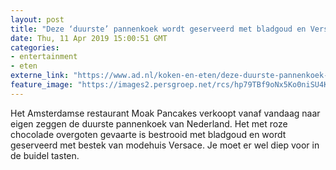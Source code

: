 ```yaml
---
layout: post
title: "Deze ‘duurste’ pannenkoek wordt geserveerd met bladgoud en Versace-bestek"
date: Thu, 11 Apr 2019 15:00:51 GMT
categories: 
- entertainment 
- eten 
externe_link: "https://www.ad.nl/koken-en-eten/deze-duurste-pannenkoek-wordt-geserveerd-met-bladgoud-en-versace-bestek~aa266daf/"
feature_image: "https://images2.persgroep.net/rcs/hp79TBf9oNx5Ko0niSU4KWm-uA0/diocontent/145245690/_fitwidth/400/?appId=21791a8992982cd8da851550a453bd7f&quality=0.7"
---
```


Het Amsterdamse restaurant Moak Pancakes verkoopt vanaf vandaag naar eigen zeggen de duurste pannenkoek van Nederland. Het met roze chocolade overgoten gevaarte is bestrooid met bladgoud en wordt geserveerd met bestek van modehuis Versace. Je moet er wel diep voor in de buidel tasten.
